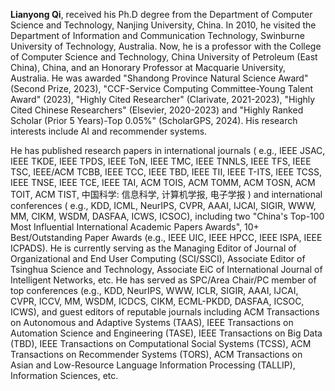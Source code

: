 **Lianyong Qi**, received his Ph.D degree from the Department of Computer Science and Technology, Nanjing University, China. In 2010, he visited the Department of Information and Communication Technology, Swinburne University of Technology, Australia. Now, he is a professor with the College of Computer Science and Technology, China University of Petroleum (East China), China, and an Honorary Professor at Macquarie University, Australia. He was awarded "Shandong Province Natural Science Award" (Second Prize, 2023), "CCF-Service Computing Committee-Young Talent Award" (2023), "Highly Cited Researcher" (Clarivate, 2021-2023), "Highly Cited Chinese Researchers" (Elsevier, 2020-2023) and "Highly Ranked Scholar (Prior 5 Years)-Top 0.05%" (ScholarGPS, 2024). His research interests include AI and recommender systems. 

He has published research papers in international journals ( e.g., IEEE JSAC, IEEE TKDE, IEEE TPDS, IEEE ToN, IEEE TMC, IEEE TNNLS, IEEE TFS, IEEE TSC, IEEE/ACM TCBB, IEEE TCC, IEEE TBD, IEEE TII, IEEE T-ITS, IEEE TCSS, IEEE TNSE, IEEE TCE, IEEE TAI, ACM TOIS, ACM TOMM, ACM TOSN, ACM TOIT, ACM TIST, 中国科学: 信息科学, 计算机学报, 电子学报 ) and international conferences ( e.g., KDD, ICML, NeurIPS, CVPR, AAAI, IJCAI, SIGIR, WWW, MM, CIKM, WSDM, DASFAA, ICWS, ICSOC), including two "China's Top-100 Most Influential International Academic Papers Awards", 10+ Best/Outstanding Paper Awards (e.g., IEEE UIC, IEEE HPCC, IEEE ISPA, IEEE ICPADS). He is currently serving as the Managing Editor of Journal of Organizational and End User Computing (SCI/SSCI), Associate Editor of Tsinghua Science and Technology, Associate EiC of International Journal of Intelligent Networks, etc. He has served as SPC/Area Chair/PC member of top conferences (e.g., KDD, NeurIPS, WWW, ICLR, SIGIR, AAAI, IJCAI, CVPR, ICCV, MM, WSDM, ICDCS, CIKM, ECML-PKDD, DASFAA, ICSOC, ICWS), and  guest editors of reputable journals including ACM Transactions on Autonomous and Adaptive Systems (TAAS), IEEE Transactions on Automation Science and Engineering (TASE), IEEE Transactions on Big Data (TBD), IEEE Transactions on Computational Social Systems (TCSS), ACM Transactions on Recommender Systems (TORS), ACM Transactions on Asian and Low-Resource Language Information Processing (TALLIP), Information Sciences, etc.